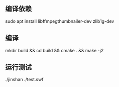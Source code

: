 ## 编译依赖
sudo apt install libffmpegthumbnailer-dev zlib1g-dev
## 编译
mkdir build && cd build && cmake . && make -j2
## 运行测试
./jinshan ./test.swf
